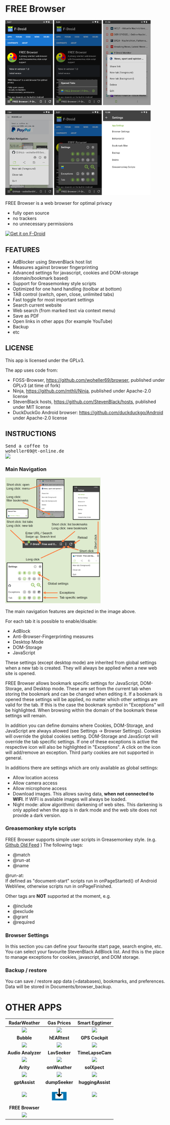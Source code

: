 # FREE Browser

<img src="fastlane/metadata/android/en-US/images/phoneScreenshots/01.png" width="150"/> <img src="fastlane/metadata/android/en-US/images/phoneScreenshots/02.png" width="150"/>  <img src="fastlane/metadata/android/en-US/images/phoneScreenshots/03.png" width="150"/> 

<img src="fastlane/metadata/android/en-US/images/phoneScreenshots/04.png" width="150"/> <img src="fastlane/metadata/android/en-US/images/phoneScreenshots/05.png" width="150"/> <img src="fastlane/metadata/android/en-US/images/phoneScreenshots/06.png" width="150"/>


FREE Browser is a web browser for optimal privacy

- fully open source
- no trackers
- no unnecessary permissions

<a href="https://f-droid.org/packages/org.woheller69.browser/" target="_blank">
<img src="https://f-droid.org/badge/get-it-on.png" alt="Get it on F-Droid" height="80"/></a>


## FEATURES

- AdBlocker using StevenBlack host list
- Measures against browser fingerprinting
- Advanced settings for javascript, cookies and DOM-storage (domain/bookmark based)
- Support for Greasemonkey style scripts
- Optimized for one hand handling (toolbar at bottom)
- TAB control (switch, open, close, unlimited tabs)
- Fast toggle for most important settings
- Search current website
- Web search (from marked text via context menu)
- Save as PDF
- Open links in other apps (for example YouTube)
- Backup
- etc

## LICENSE

This app is licensed under the GPLv3.

The app uses code from:
- FOSS-Browser, https://github.com/woheller69/browser, published under GPLv3 (at time of fork)
- Ninja, https://github.com/mthli/Ninja, published under Apache-2.0 license
- StevenBlack hosts, https://github.com/StevenBlack/hosts, published under MIT license
- DuckDuckGo Android browser: https://github.com/duckduckgo/Android under Apache-2.0 license

## INSTRUCTIONS

<pre>Send a coffee to 
woheller69@t-online.de 
<a href= "https://www.paypal.com/signin"><img  align="left" src="https://www.paypalobjects.com/webstatic/de_DE/i/de-pp-logo-150px.png"></a></pre>

### Main Navigation
<img src="Instructions.png" width="300"/>

The main navigation features are depicted in the image above.

For each tab it is possible to enable/disable:
- AdBlock
- Anti-Browser-Fingerprinting measures
- Desktop Mode
- DOM-Storage
- JavaScript

These settings (except desktop mode) are inherited from global settings when a new tab is created.
They will always be applied when a new web site is opened.

FREE Browser allows bookmark specific settings for JavaScript, DOM-Storage, and Desktop mode. These are set from the current
tab when storing the bookmark and can be changed when editing it.
If a bookmark is opened these settings will be applied, no matter which other settings are valid for the tab.
If this is the case the bookmark symbol in "Exceptions" will be highlighted. When browsing within the domain of the
bookmark these settings will remain. 

In addition you can define domains where Cookies, DOM-Storage, and JavaScript are always allowed (see Settings -> Browser Settings).
Cookies will override the global cookies setting. DOM-Storage and JavaScript will override the tab specific settings.
If one of these exceptions is active the respective icon will also be highlighted in "Exceptions". 
A click on the icon will add/remove an exception. Third party cookies are not supported in general.

In additions there are settings which are only available as global settings:
- Allow location access
- Allow camera access
- Allow microphone access
- Download images. This allows saving data, **when not connected to WIFI**. If WIFI is available images will always be loaded.
- Night mode: allow algorithmic darkening of web sites. This darkening is only applied when the app is in dark mode and the web site does not provide a dark version.

### Greasemonkey style scripts

FREE Browser supports simple user scripts in Greasemonkey style.
(e.g. [Github Old Feed](https://github.com/wangrongding/github-old-feed/) )
The following tags:
- @match
- @run-at
- @name

@run-at:  
If defined as "document-start" scripts run in onPageStarted() of Android WebView, 
otherwise scripts run in onPageFinished.

Other tags are **NOT** supported at the moment, e.g.
- @include
- @exclude
- @grant
- @required

### Browser Settings

In this section you can define your favourite start page, search engine, etc.
You can select your favourite StevenBlack AdBlock list.
And this is the place to manage exceptions for cookies, javascript, and DOM storage.


### Backup / restore

You can save / restore app data (=databases), bookmarks, and preferences.
Data will be stored in Documents/browser_backup.

# OTHER APPS

| **RadarWeather** | **Gas Prices** | **Smart Eggtimer** | 
|:---:|:---:|:--:|
| [<img src="https://github.com/woheller69/weather/blob/main/fastlane/metadata/android/en-US/images/icon.png" width="50">](https://f-droid.org/packages/org.woheller69.weather/)| [<img src="https://github.com/woheller69/spritpreise/blob/main/fastlane/metadata/android/en-US/images/icon.png" width="50">](https://f-droid.org/packages/org.woheller69.spritpreise/) | [<img src="https://github.com/woheller69/eggtimer/blob/main/fastlane/metadata/android/en-US/images/icon.png" width="50">](https://f-droid.org/packages/org.woheller69.eggtimer/) |
| **Bubble** | **hEARtest** | **GPS Cockpit** |
| [<img src="https://github.com/woheller69/Level/blob/master/fastlane/metadata/android/en-US/images/icon.png" width="50">](https://f-droid.org/packages/org.woheller69.level/) | [<img src="https://github.com/woheller69/audiometry/blob/new/fastlane/metadata/android/en-US/images/icon.png" width="50">](https://f-droid.org/packages/org.woheller69.audiometry/) | [<img src="https://github.com/woheller69/gpscockpit/blob/master/fastlane/metadata/android/en-US/images/icon.png" width="50">](https://f-droid.org/packages/org.woheller69.gpscockpit/) |
| **Audio Analyzer** | **LavSeeker** | **TimeLapseCam** |
| [<img src="https://github.com/woheller69/audio-analyzer-for-android/blob/master/fastlane/metadata/android/en-US/images/icon.png" width="50">](https://f-droid.org/packages/org.woheller69.audio_analyzer_for_android/) |[<img src="https://github.com/woheller69/lavatories/blob/master/fastlane/metadata/android/en-US/images/icon.png" width="50">](https://f-droid.org/packages/org.woheller69.lavatories/) | [<img src="https://github.com/woheller69/TimeLapseCamera/blob/master/fastlane/metadata/android/en-US/images/icon.png" width="50">](https://f-droid.org/packages/org.woheller69.TimeLapseCam/) |
| **Arity** | **omWeather** | **solXpect** |
| [<img src="https://github.com/woheller69/arity/blob/master/fastlane/metadata/android/en-US/images/icon.png" width="50">](https://f-droid.org/packages/org.woheller69.arity/) | [<img src="https://github.com/woheller69/omweather/blob/master/fastlane/metadata/android/en-US/images/icon.png" width="50">](https://f-droid.org/packages/org.woheller69.omweather/) | [<img src="https://github.com/woheller69/solXpect/blob/main/fastlane/metadata/android/en-US/images/icon.png" width="50">](https://f-droid.org/packages/org.woheller69.solxpect/) |
| **gptAssist** | **dumpSeeker** | **huggingAssist** |
| [<img src="https://github.com/woheller69/gptassist/blob/master/fastlane/metadata/android/en-US/images/icon.png" width="50">](https://f-droid.org/packages/org.woheller69.gptassist/) | [<img src="https://github.com/woheller69/dumpseeker/blob/main/fastlane/metadata/android/en-US/images/icon.png" width="50">](https://f-droid.org/packages/org.woheller69.dumpseeker/) | [<img src="https://github.com/woheller69/huggingassist/blob/master/fastlane/metadata/android/en-US/images/icon.png" width="50">](https://f-droid.org/packages/org.woheller69.hugassist/) |
| **FREE Browser** | | |
| [<img src="https://github.com/woheller69/browser/blob/newmaster/fastlane/metadata/android/en-US/images/icon.png" width="50">](https://f-droid.org/packages/org.woheller69.browser/) | | |
